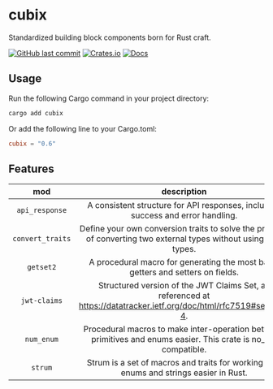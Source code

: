 # cubix

Standardized building block components born for Rust craft.

[![GitHub last commit](https://img.shields.io/github/last-commit/andeya/cubix)](https://github.com/andeya/cubix/commits/main)
[![Crates.io](https://img.shields.io/crates/v/cubix.svg)](https://crates.io/crates/cubix)
[![Docs](https://docs.rs/cubix/badge.svg)](https://docs.rs/cubix)

## Usage

Run the following Cargo command in your project directory:

```sh
cargo add cubix
```

Or add the following line to your Cargo.toml:

```toml
cubix = "0.6"
```

## Features

|       mod        |                                                     description                                                     |                      source crate                       |
| :--------------: | :-----------------------------------------------------------------------------------------------------------------: | :-----------------------------------------------------: |
|  `api_response`  |                   A consistent structure for API responses, including success and error handling.                   | [`api-response`](https://crates.io/crates/api-response) |
| `convert_traits` |  Define your own conversion traits to solve the problem of converting two external types without using new types.   |      [`convert_traits`](https://crates.io/crates/)      |
|    `getset2`     |                   A procedural macro for generating the most basic getters and setters on fields.                   |      [`getset2`](https://crates.io/crates/getset2)      |
|   `jwt-claims`   | Structured version of the JWT Claims Set, as referenced at https://datatracker.ietf.org/doc/html/rfc7519#section-4. |   [`jwt_claims`](https://crates.io/crates/jwt_claims)   |
|    `num_enum`    |   Procedural macros to make inter-operation between primitives and enums easier. This crate is no_std compatible.   |     [`num_enum`](https://crates.io/crates/num_enum)     |
|     `strum`      |               Strum is a set of macros and traits for working with enums and strings easier in Rust.                |        [`strum`](https://crates.io/crates/strum)        |
